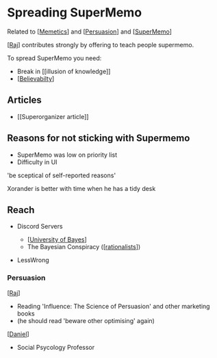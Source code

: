 # Spreading SuperMemo

Related to [[Memetics]] and [[Persuasion]] and [[SuperMemo]]

[[Raj]] contributes strongly by offering to teach people supermemo. 

To spread SuperMemo you need:

- Break in [[illusion of knowledge]]
- [[Believabilty]]

## Articles
- [[Superorganizer article]]

## Reasons for not sticking with Supermemo
- SuperMemo was low on priority list
- Difficulty in UI

'be sceptical of self-reported reasons'

Xorander is better with time when he has a tidy desk	



## Reach 
- Discord Servers
	- [[University of Bayes]]
	- The Bayesian Conspiracy ([[rationalists]])

- LessWrong




### Persuasion

[[Raj]]
- Reading 'Influence: The Science of Persuasion' and other marketing books
- (he should read 'beware other optimising' again)

[[Daniel]] 
- Social Psycology Professor

[//begin]: # "Autogenerated link references for markdown compatibility"
[Memetics]: Memetics "Memetics"
[Persuasion]: persuasion "Persuasion"
[SuperMemo]: SuperMemo "SuperMemo"
[Raj]: Raj "Raj"
[Believabilty]: Believabilty "Believability"
[University of Bayes]: university-of-bayes "University of Bayes"
[rationalists]: rationalists "Rationalists"
[Daniel]: Daniel "Daniel"
[//end]: # "Autogenerated link references"